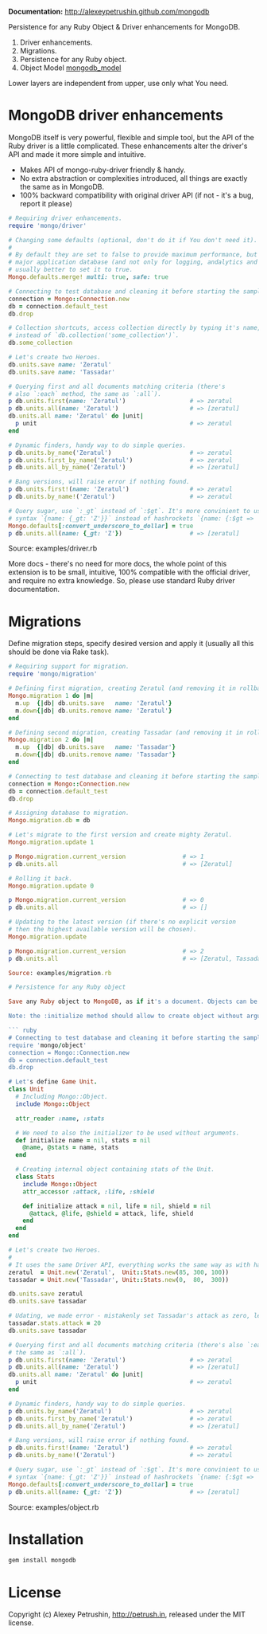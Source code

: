 **Documentation:** http://alexeypetrushin.github.com/mongodb

Persistence for any Ruby Object & Driver enhancements for MongoDB.

1. Driver enhancements.
2. Migrations.
3. Persistence for any Ruby object.
4. Object Model [mongodb_model][mongodb_model]

Lower layers are independent from upper, use only what You need.

# MongoDB driver enhancements

MongoDB itself is very powerful, flexible and simple tool, but the API of the Ruby driver is a little complicated.
These enhancements alter the driver's API and made it more simple and intuitive.

- Makes API of mongo-ruby-driver friendly & handy.
- No extra abstraction or complexities introduced, all things are exactly the same as in MongoDB.
- 100% backward compatibility with original driver API (if not - it's a bug, report it please)

``` ruby
# Requiring driver enhancements.
require 'mongo/driver'

# Changing some defaults (optional, don't do it if You don't need it).
#
# By default they are set to false to provide maximum performance, but if You use MongoDB as
# major application database (and not only for logging, andalytics and other minor tasks) it's
# usually better to set it to true.
Mongo.defaults.merge! multi: true, safe: true

# Connecting to test database and cleaning it before starting the sample.
connection = Mongo::Connection.new
db = connection.default_test
db.drop

# Collection shortcuts, access collection directly by typing it's name,
# instead of `db.collection('some_collection')`.
db.some_collection

# Let's create two Heroes.
db.units.save name: 'Zeratul'
db.units.save name: 'Tassadar'

# Querying first and all documents matching criteria (there's
# also `:each` method, the same as `:all`).
p db.units.first(name: 'Zeratul')                  # => zeratul
p db.units.all(name: 'Zeratul')                    # => [zeratul]
db.units.all name: 'Zeratul' do |unit|
  p unit                                           # => zeratul
end

# Dynamic finders, handy way to do simple queries.
p db.units.by_name('Zeratul')                      # => zeratul
p db.units.first_by_name('Zeratul')                # => zeratul
p db.units.all_by_name('Zeratul')                  # => [zeratul]

# Bang versions, will raise error if nothing found.
p db.units.first!(name: 'Zeratul')                 # => zeratul
p db.units.by_name!('Zeratul')                     # => zeratul

# Query sugar, use `:_gt` instead of `:$gt`. It's more convinient to use new hash
# syntax `{name: {_gt: 'Z'}}` instead of hashrockets `{name: {:$gt => 'Z'}}`.
Mongo.defaults[:convert_underscore_to_dollar] = true
p db.units.all(name: {_gt: 'Z'})                   # => [zeratul]
```

Source: examples/driver.rb

More docs - there's no need for more docs, the whole point of this extension is to be small, intuitive, 100% compatible with the official driver, and require no extra knowledge.
So, please use standard Ruby driver documentation.

# Migrations

Define migration steps, specify desired version and apply it (usually all this should be done via Rake task).

``` ruby
# Requiring support for migration.
require 'mongo/migration'

# Defining first migration, creating Zeratul (and removing it in rollback).
Mongo.migration 1 do |m|
  m.up  {|db| db.units.save   name: 'Zeratul'}
  m.down{|db| db.units.remove name: 'Zeratul'}
end

# Defining second migration, creating Tassadar (and removing it in rollback).
Mongo.migration 2 do |m|
  m.up  {|db| db.units.save   name: 'Tassadar'}
  m.down{|db| db.units.remove name: 'Tassadar'}
end

# Connecting to test database and cleaning it before starting the sample.
connection = Mongo::Connection.new
db = connection.default_test
db.drop

# Assigning database to migration.
Mongo.migration.db = db

# Let's migrate to the first version and create mighty Zeratul.
Mongo.migration.update 1

p Mongo.migration.current_version                # => 1
p db.units.all                                   # => [Zeratul]

# Rolling it back.
Mongo.migration.update 0

p Mongo.migration.current_version                # => 0
p db.units.all                                   # => []

# Updating to the latest version (if there's no explicit version
# then the highest available version will be chosen).
Mongo.migration.update

p Mongo.migration.current_version                # => 2
p db.units.all                                   # => [Zeratul, Tassadar]```

Source: examples/migration.rb

# Persistence for any Ruby object

Save any Ruby object to MongoDB, as if it's a document. Objects can be any type, simple or composite with other objects / arrays / hashes inside.

Note: the :initialize method should allow to create object without arguments.

``` ruby
# Connecting to test database and cleaning it before starting the sample.
require 'mongo/object'
connection = Mongo::Connection.new
db = connection.default_test
db.drop

# Let's define Game Unit.
class Unit
  # Including Mongo::Object.
  include Mongo::Object

  attr_reader :name, :stats

  # We need to also the initializer to be used without arguments.
  def initialize name = nil, stats = nil
    @name, @stats = name, stats
  end

  # Creating internal object containing stats of the Unit.
  class Stats
    include Mongo::Object
    attr_accessor :attack, :life, :shield

    def initialize attack = nil, life = nil, shield = nil
      @attack, @life, @shield = attack, life, shield
    end
  end
end

# Let's create two Heroes.
#
# It uses the same Driver API, everything works the same way as with hashes.
zeratul  = Unit.new('Zeratul',  Unit::Stats.new(85, 300, 100))
tassadar = Unit.new('Tassadar', Unit::Stats.new(0,  80,  300))

db.units.save zeratul
db.units.save tassadar

# Udating, we made error - mistakenly set Tassadar's attack as zero, let's fix it.
tassadar.stats.attack = 20
db.units.save tassadar

# Querying first and all documents matching criteria (there's also `:each` method,
# the same as `:all`).
p db.units.first(name: 'Zeratul')                  # => zeratul
p db.units.all(name: 'Zeratul')                    # => [zeratul]
db.units.all name: 'Zeratul' do |unit|
  p unit                                           # => zeratul
end

# Dynamic finders, handy way to do simple queries.
p db.units.by_name('Zeratul')                      # => zeratul
p db.units.first_by_name('Zeratul')                # => zeratul
p db.units.all_by_name('Zeratul')                  # => [zeratul]

# Bang versions, will raise error if nothing found.
p db.units.first!(name: 'Zeratul')                 # => zeratul
p db.units.by_name!('Zeratul')                     # => zeratul

# Query sugar, use `:_gt` instead of `:$gt`. It's more convinient to use new hash
# syntax `{name: {_gt: 'Z'}}` instead of hashrockets `{name: {:$gt => 'Z'}}`.
Mongo.defaults[:convert_underscore_to_dollar] = true
p db.units.all(name: {_gt: 'Z'})                   # => [zeratul]
```

Source: examples/object.rb

# Installation

``` bash
gem install mongodb
```

# License

Copyright (c) Alexey Petrushin, http://petrush.in, released under the MIT license.

[mongo_mapper_ext]: https://github.com/alexeypetrushin/mongo_mapper_ext
[mongoid_misc]: https://github.com/alexeypetrushin/mongoid_misc
[code_stats]: https://github.com/alexeypetrushin/mongodb/raw/master/docs/code_stats.png
[mongodb_model]: https://github.com/alexeypetrushin/mongodb_model